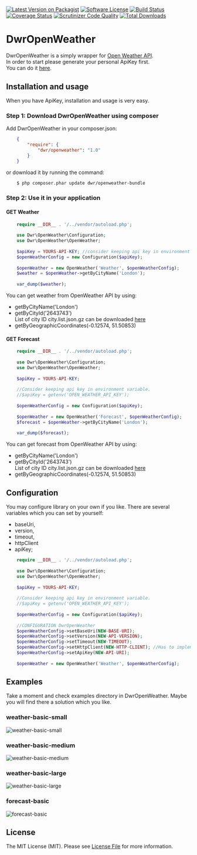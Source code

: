 # 

[![Latest Version on Packagist][ico-version]][link-packagist]
[![Software License][ico-license]](LICENSE.md)
[![Build Status](https://travis-ci.org/dariuszwrzesien/DwrOpenWeather.svg?branch=master)](https://travis-ci.org/dariuszwrzesien/DwrOpenWeather)
[![Coverage Status](https://coveralls.io/repos/github/dariuszwrzesien/DwrOpenWeather/badge.svg?branch=master)](https://coveralls.io/github/dariuszwrzesien/DwrOpenWeather?branch=master)
[![Scrutinizer Code Quality](https://scrutinizer-ci.com/g/dariuszwrzesien/DwrOpenWeather/badges/quality-score.png?b=master)](https://scrutinizer-ci.com/g/dariuszwrzesien/DwrOpenWeather/?branch=master)
[![Total Downloads][ico-downloads]][link-downloads]

# DwrOpenWeather

DwrOpenWeather is a simply wrapper for [Open Weather API](https://openweathermap.org/).  
In order to start please generate your personal ApiKey first.  
You can do it [here](http://openweathermap.org/appid).  
 
## Installation and usage

When you have ApiKey, installation and usage is very easy.

### Step 1: Download DwrOpenWeather using composer

Add DwrOpenWeather in your composer.json:

```json
    {
        "require": {
            "dwr/openweather": "1.0"
        }
    }
```
or download it by running the command:

```bash
    $ php composer.phar update dwr/openweather-bundle
```

### Step 2: Use it in your application

#### GET Weather

```php
    require __DIR__ . '/../vendor/autoload.php';
    
    use Dwr\OpenWeather\Configuration;
    use Dwr\OpenWeather\OpenWeather;
    
    $apiKey = YOURS-API-KEY; //consider keeping api key in environment variable: getenv('OPEN_WEATHER_API_KEY'); 
    $openWeatherConfig = new Configuration($apiKey);
    
    $openWeather = new OpenWeather('Weather', $openWeatherConfig);
    $weather = $openWeather->getByCityName('London');
    
    var_dump($weather);
```

You can get weather from OpenWeather API by using:
* getByCityName('London')
* getByCityId('2643743')  
  List of city ID city.list.json.gz can be downloaded [here](http://bulk.openweathermap.org/sample/)
* getByGeographicCoordinates(-0.12574, 51.50853)

#### GET Forecast

```php
    require __DIR__ . '/../vendor/autoload.php';
    
    use Dwr\OpenWeather\Configuration;
    use Dwr\OpenWeather\OpenWeather;
    
    $apiKey = YOURS-API-KEY; 
   
    //Consider keeping api key in environment variable.
    //$apiKey = getenv('OPEN_WEATHER_API_KEY');
    
    $openWeatherConfig = new Configuration($apiKey);
    
    $openWeather = new OpenWeather('Forecast', $openWeatherConfig);
    $forecast = $openWeather->getByCityName('London');
    
    var_dump($forecast);
```
You can get forecast from OpenWeather API by using:
* getByCityName('London')
* getByCityId('2643743')  
  List of city ID city.list.json.gz can be downloaded [here](http://bulk.openweathermap.org/sample/)
* getByGeographicCoordinates(-0.12574, 51.50853)

## Configuration

You may configure library on your own if you like.
There are several variables which you can set by yourself:
* baseUri, 
* version, 
* timeout, 
* httpClient 
* apiKey;

```php
    require __DIR__ . '/../vendor/autoload.php';
    
    use Dwr\OpenWeather\Configuration;
    use Dwr\OpenWeather\OpenWeather;
    
    $apiKey = YOURS-API-KEY;
    
    //Consider keeping api key in environment variable.
    //$apiKey = getenv('OPEN_WEATHER_API_KEY');
        
    $openWeatherConfig = new Configuration($apiKey);
    
    //CONFIGURATION DwrOpenWeather
    $openWeatherConfig->setBaseUri(NEW-BASE-URI);
    $openWeatherConfig->setVersion(NEW-API-VERSION);
    $openWeatherConfig->setTimeout(NEW-TIMEOUT);
    $openWeatherConfig->setHttpClient(NEW-HTTP-CLIENT); //Has to implement GuzzleHttp\ClientInterface
    $openWeatherConfig->setApiKey(NEW-API-URI);
    
    $openWeather = new OpenWeather('Weather', $openWeatherConfig);
```

## Examples

Take a moment and check examples directory in DwrOpenWeather. Maybe you will find there a solution which you like.

### weather-basic-small
![weather-basic-small](examples/img/weather-basic-small.jpg)

### weather-basic-medium
![weather-basic-medium](examples/img/weather-basic-medium.jpg)

### weather-basic-large
![weather-basic-large](examples/img/weather-basic-large.jpg)

### forecast-basic
![forecast-basic](examples/img/forecast-basic.jpg)

## License

The MIT License (MIT). Please see [License File](LICENSE.md) for more information.

[ico-version]: https://img.shields.io/packagist/v//.svg?style=flat-square
[ico-license]: https://img.shields.io/badge/license-MIT-brightgreen.svg?style=flat-square
[ico-travis]: https://img.shields.io/travis///master.svg?style=flat-square
[ico-scrutinizer]: https://img.shields.io/scrutinizer/coverage/g//.svg?style=flat-square
[ico-code-quality]: https://img.shields.io/scrutinizer/g//.svg?style=flat-square
[ico-downloads]: https://img.shields.io/packagist/dt//.svg?style=flat-square

[link-packagist]: https://packagist.org/packages//
[link-travis]: https://travis-ci.org//
[link-scrutinizer]: https://scrutinizer-ci.com/g///code-structure
[link-code-quality]: https://scrutinizer-ci.com/g//
[link-downloads]: https://packagist.org/packages//
[link-author]: https://github.com/
[link-contributors]: ../../contributors
